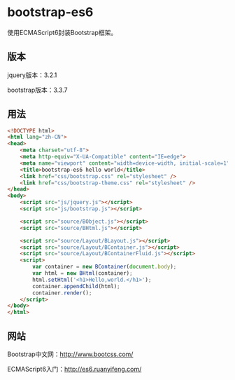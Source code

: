 # bootstrap-es6

使用ECMAScript6封装Bootstrap框架。

## 版本

jquery版本：3.2.1

bootstrap版本：3.3.7


## 用法

```html
<!DOCTYPE html>
<html lang="zh-CN">
<head>
    <meta charset="utf-8">
    <meta http-equiv="X-UA-Compatible" content="IE=edge">
    <meta name="viewport" content="width=device-width, initial-scale=1">
    <title>bootstrap-es6 hello world</title>
    <link href="css/bootstrap.css" rel="stylesheet" />
    <link href="css/bootstrap-theme.css" rel="stylesheet" />
</head>
<body>
    <script src="js/jquery.js"></script>
    <script src="js/bootstrap.js"></script>

    <script src="source/BObject.js"></script>
    <script src="source/BHtml.js"></script>

    <script src="source/Layout/BLayout.js"></script>
    <script src="source/Layout/BContainer.js"></script>
    <script src="source/Layout/BContainerFluid.js"></script>
    <script>
        var container = new BContainer(document.body);
        var html = new BHtml(container);
        html.setHtml('<h1>Hello,world.</h1>');
        container.appendChild(html);
        container.render();
    </script>
</body>
</html>
```

## 网站

Bootstrap中文网：http://www.bootcss.com/

ECMAScript6入门：http://es6.ruanyifeng.com/
